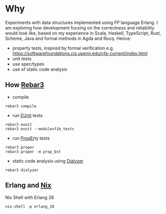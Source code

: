 # Why

Experiments with data structures implemented using FP language Erlang.
I am exploring how development focsing on the correctness and reliability would look like, based on my experience in Scala, Haskell, TypeScript, Rust, Scheme, Java and formal methods in Agda and Rocq. Hence:
* property tests, inspired by formal verification e.g. https://softwarefoundations.cis.upenn.edu/vfa-current/index.html
* unit tests
* use spec/types
* use of static code analysis

## How [Rebar3](https://rebar3.org/docs/)

* compile

```shell
rebar3 compile
```
* run [EUnit](https://www.erlang.org/doc/apps/eunit/chapter.html) tests

```shell
rebar3 eunit
rebar3 eunit --module=fib_tests
```

* run [PropEr](https://propertesting.com/toc.html)ty tests

```shell
rebar3 proper
rebar3 proper -m prop_bst
```

* static code analysis using [Dialyzer](https://www.erlang.org/doc/apps/dialyzer/dialyzer_chapter.html)

```shell
rebar3 dialyzer
```

## Erlang and [Nix](https://book.divnix.com/)

Nix Shell with Erlang 28

```shell
nix-shell -p erlang_28
```
